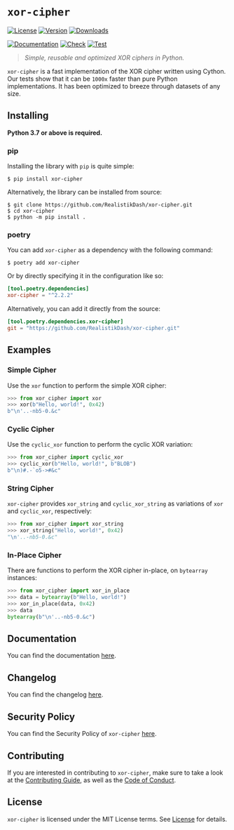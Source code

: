# `xor-cipher`

[![License][License Badge]][License]
[![Version][Version Badge]][Package]
[![Downloads][Downloads Badge]][Package]

[![Documentation][Documentation Badge]][Documentation]
[![Check][Check Badge]][Actions]
[![Test][Test Badge]][Actions]

> *Simple, reusable and optimized XOR ciphers in Python.*

`xor-cipher` is a fast implementation of the XOR cipher written using Cython.
Our tests show that it can be `1000x` faster than pure Python implementations.
It has been optimized to breeze through datasets of any size.

## Installing

**Python 3.7 or above is required.**

### pip

Installing the library with `pip` is quite simple:

```console
$ pip install xor-cipher
```

Alternatively, the library can be installed from source:

```console
$ git clone https://github.com/RealistikDash/xor-cipher.git
$ cd xor-cipher
$ python -m pip install .
```

### poetry

You can add `xor-cipher` as a dependency with the following command:

```console
$ poetry add xor-cipher
```

Or by directly specifying it in the configuration like so:

```toml
[tool.poetry.dependencies]
xor-cipher = "^2.2.2"
```

Alternatively, you can add it directly from the source:

```toml
[tool.poetry.dependencies.xor-cipher]
git = "https://github.com/RealistikDash/xor-cipher.git"
```

## Examples

### Simple Cipher

Use the `xor` function to perform the simple XOR cipher:

```python
>>> from xor_cipher import xor
>>> xor(b"Hello, world!", 0x42)
b"\n'..-nb5-0.&c"
```

### Cyclic Cipher

Use the `cyclic_xor` function to perform the cyclic XOR variation:

```python
>>> from xor_cipher import cyclic_xor
>>> cyclic_xor(b"Hello, world!", b"BLOB")
b"\n)#.-`o5->#&c"
```

### String Cipher

`xor-cipher` provides `xor_string` and `cyclic_xor_string` as variations of
`xor` and `cyclic_xor`, respectively:

```python
>>> from xor_cipher import xor_string
>>> xor_string("Hello, world!", 0x42)
"\n'..-nb5-0.&c"
```

### In-Place Cipher

There are functions to perform the XOR cipher in-place, on `bytearray` instances:

```python
>>> from xor_cipher import xor_in_place
>>> data = bytearray(b"Hello, world!")
>>> xor_in_place(data, 0x42)
>>> data
bytearray(b"\n'..-nb5-0.&c")
```

## Documentation

You can find the documentation [here][Documentation].

## Changelog

You can find the changelog [here][Changelog].

## Security Policy

You can find the Security Policy of `xor-cipher` [here][Security].

## Contributing

If you are interested in contributing to `xor-cipher`, make sure to take a look at the
[Contributing Guide][Contributing Guide], as well as the [Code of Conduct][Code of Conduct].

## License

`xor-cipher` is licensed under the MIT License terms. See [License][License] for details.

[Actions]: https://github.com/RealistikDash/xor-cipher/actions

[Changelog]: https://github.com/RealistikDash/xor-cipher/blob/main/CHANGELOG.md
[Code of Conduct]: https://github.com/RealistikDash/xor-cipher/blob/main/CODE_OF_CONDUCT.md
[Contributing Guide]: https://github.com/RealistikDash/xor-cipher/blob/main/CONTRIBUTING.md
[Security]: https://github.com/RealistikDash/xor-cipher/blob/main/SECURITY.md

[License]: https://github.com/RealistikDash/xor-cipher/blob/main/LICENSE

[Package]: https://pypi.org/project/xor-cipher
[Documentation]: https://RealistikDash.github.io/xor-cipher

[License Badge]: https://img.shields.io/pypi/l/xor-cipher
[Version Badge]: https://img.shields.io/pypi/v/xor-cipher
[Downloads Badge]: https://img.shields.io/pypi/dm/xor-cipher

[Documentation Badge]: https://github.com/RealistikDash/xor-cipher/workflows/docs/badge.svg
[Check Badge]: https://github.com/RealistikDash/xor-cipher/workflows/check/badge.svg
[Test Badge]: https://github.com/RealistikDash/xor-cipher/workflows/test/badge.svg
